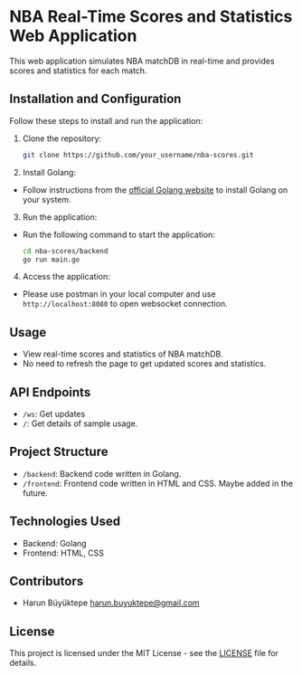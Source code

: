 # NBA Real-Time Scores and Statistics Web Application

This web application simulates NBA matchDB in real-time and provides scores and statistics for each match.

## Installation and Configuration

Follow these steps to install and run the application:

1. Clone the repository:
    
    ```bash
   git clone https://github.com/your_username/nba-scores.git
    ```

2. Install Golang:
- Follow instructions from the [official Golang website](https://golang.org/doc/install) to install Golang on your system.

3. Run the application:
- Run the following command to start the application:

    ```bash
  cd nba-scores/backend
    go run main.go
    ```


4. Access the application:
- Please use postman in your local computer and use `http://localhost:8080` to open websocket connection.

## Usage

- View real-time scores and statistics of NBA matchDB.
- No need to refresh the page to get updated scores and statistics.

## API Endpoints

- `/ws`: Get updates
- `/`: Get details of sample usage.

## Project Structure

- `/backend`: Backend code written in Golang.
- `/frontend`: Frontend code written in HTML and CSS. Maybe added in the future.

## Technologies Used

- Backend: Golang
- Frontend: HTML, CSS 

## Contributors

- Harun Büyüktepe <harun.buyuktepe@gmail.com>

## License

This project is licensed under the MIT License - see the [LICENSE](LICENSE) file for details.
